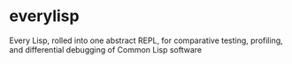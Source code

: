 # everylisp
Every Lisp, rolled into one abstract REPL, for comparative testing, profiling, and differential debugging of Common Lisp software
